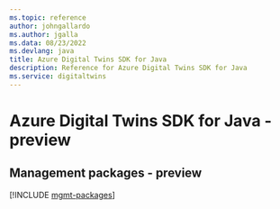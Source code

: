 ```yaml
---
ms.topic: reference
author: johngallardo
ms.author: jgalla
ms.data: 08/23/2022
ms.devlang: java
title: Azure Digital Twins SDK for Java
description: Reference for Azure Digital Twins SDK for Java
ms.service: digitaltwins
---
```

# Azure Digital Twins SDK for Java - preview

## Management packages - preview
[!INCLUDE [mgmt-packages](digital-twins-mgmt-index.md)]